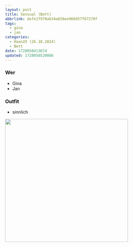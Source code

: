 ```yaml
---
layout: post
title: Sensual (Bett)
abbrlink: defe1f970ab34a658ee966d57f67270f
tags:
  - gina
  - jan
categories:
  - Haan2O (26.10.2024)
  - Bett
date: 1728050413674
updated: 1728050520866
---
```


### Wer

- Gina
- Jan

### Outfit

- sinnlich

<img src=":/f6c65f3c9a874d09955f212ce186e680" width="400"/>
